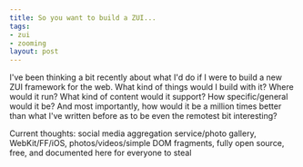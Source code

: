 ```yaml
--- 
title: So you want to build a ZUI...
tags: 
- zui
- zooming
layout: post
---
```

I've been thinking a bit recently about what I'd do if I were to build a new
ZUI framework for the web. What kind of things would I build with it? Where
would it run? What kind of content would it support? How specific/general
would it be? And most importantly, how would it be a million times better than
what I've written before as to be even the remotest bit interesting?

Current thoughts: social media aggregation service/photo gallery,
WebKit/FF/iOS, photos/videos/simple DOM fragments, fully open source, free,
and documented here for everyone to steal

